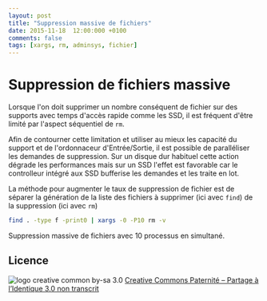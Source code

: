 ```yaml
---
layout: post
title: "Suppression massive de fichiers"
date: 2015-11-18  12:00:000 +0100
comments: false
tags: [xargs, rm, adminsys, fichier]
---
```


# Suppression de fichiers massive

Lorsque l'on doit supprimer un nombre conséquent de fichier sur des supports avec temps d'accès rapide comme les SSD, il est fréquent d'être limité par l'aspect séquentiel de `rm`.

Afin de contourner cette limitation et utiliser au mieux les capacité du support et de l'ordonnaceur d'Entrée/Sortie, il est possible de paralléliser les demandes de suppression.
Sur un disque dur habituel cette action dégrade les performances mais sur un SSD l'effet est favorable car le controlleur intégré aux SSD bufferise les demandes et les traite en lot. 

La méthode pour augmenter le taux de suppression de fichier est de séparer la génération de la liste des fichiers à supprimer (ici avec `find`) de la suppression (ici avec `rm`)

```bash
find . -type f -print0 | xargs -0 -P10 rm -v
```

Suppression massive de fichiers avec 10 processus en simultané.

## Licence

![logo creative common by-sa 3.0](http://i.creativecommons.org/l/by-sa/3.0/88x31.png)
[Creative Commons Paternité – Partage à l’Identique 3.0 non transcrit](http://creativecommons.org/licenses/by-sa/3.0/)

